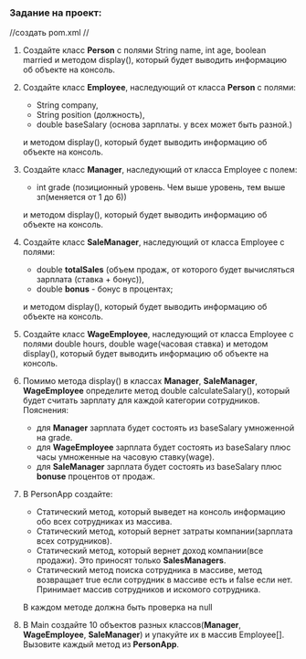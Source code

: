 ### Задание на проект:

//создать pom.xml
//

   1. Создайте класс **Person** с полями String name, int age, boolean married и методом display(), который будет выводить информацию об объекте на консоль.
    

   2. Создайте класс **Employee**, наследующий от класса **Person** с полями:
      - String company, 
      - String position (должность), 
      - double baseSalary (основа зарплаты. у всех может быть разной.)
      
      и методом display(), который будет выводить информацию об объекте на консоль.


   3. Создайте класс **Manager**, наследующий от класса Employee с полем:
      - int grade (позиционный уровень. Чем выше уровень, тем выше зп(меняется от 1 до 6)) 
      
      и методом display(), который будет выводить информацию об объекте на консоль.


   4. Создайте класс **SaleManager**, наследующий от класса Employee с полями:
      - double **totalSales** (объем продаж, от которого будет вычисляться зарплата (ставка + бонус)), 
      - double **bonus** - бонус в процентах; 
      
      и методом display(), который будет выводить информацию об объекте на консоль.


   5. Создайте класс **WageEmployee**, наследующий от класса Employee с полями double hours, double wage(часовая ставка) и методом display(), который будет выводить информацию об объекте на консоль.


   6. Помимо метода display() в классах **Manager**, **SaleManager**, **WageEmployee** определите метод double calculateSalary(), который будет считать зарплату для каждой категории сотрудников. 
      Пояснения:
        - для **Manager** зарплата будет состоять из baseSalary умноженной на grade.
        - для **WageEmployee** зарплата будет состоять из baseSalary плюс часы умноженные на часовую ставку(wage).
        - для **SaleManager** зарплата будет состоять из baseSalary плюс **bonuse** процентов от продаж.
 

   7. В PersonApp создайте:
      - Статический метод, который выведет на консоль информацию обо всех сотрудниках из массива.
      - Статический метод, который вернет затраты компании(зарплата всех сотрудников).
      - Статический метод, который вернет доход компании(все продажи). Это приносят только **SalesManagers**.
      - Статический метод поиска сотрудника в массиве, метод возвращает true если сотрудник в массиве есть и false если нет. Принимает массив сотрудников и искомого сотрудника.
      
      В каждом методе должна быть проверка на null


   8. В Main создайте 10 объектов разных классов(**Manager**, **WageEmployee**, **SaleManager**) и упакуйте их в массив Employee[]. Вызовите каждый метод из **PersonApp**.